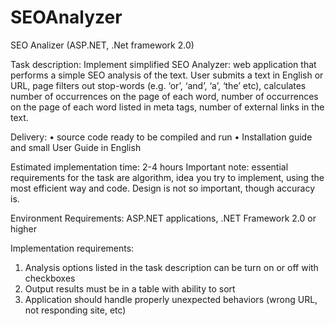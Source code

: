 SEOAnalyzer
===========

SEO Analizer (ASP.NET, .Net framework 2.0)

Task description:
Implement simplified SEO Analyzer: web application that performs a simple SEO analysis of the text. User submits a text in English or URL, page filters out stop-words (e.g. ‘or’, ‘and’, ‘a’, ‘the’ etc), calculates number of occurrences on the page of each word, number of occurrences on the page of each word listed in meta tags, number of external links in the text.

Delivery: 
•	source code ready to be compiled and run
•	Installation guide and small User Guide in English

Estimated implementation time: 2-4 hours
Important note: essential requirements for the task are algorithm, idea you try to implement, using the most efficient way and code. Design is not so important, though accuracy is.

Environment Requirements:
ASP.NET applications, .NET Framework 2.0 or higher

Implementation requirements:
1)	Analysis options listed in the task description can be turn on or off with checkboxes
2)	Output results must be in a table with ability to sort
3)	Application should handle properly unexpected behaviors (wrong URL, not responding site, etc)

